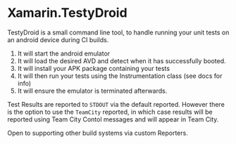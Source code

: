 # Xamarin.TestyDroid

TestyDroid is a small command line tool, to handle running your unit tests on an android device during CI builds.

1. It will start the android emulator
2. It will load the desired AVD and detect when it has successfully booted.
4. It will install your APK package containing your tests
5. It will then run your tests using the Instrumentation class (see docs for info)
6. It will ensure the emulator is terminated afterwards.


Test Results are reported to `STDOUT` via the default reported.
However there is the option to use the `TeamCity` reported, in which case results will be reported using Team City Contol messages and will appear in Team City.

Open to supporting other build systems via custom Reporters.


